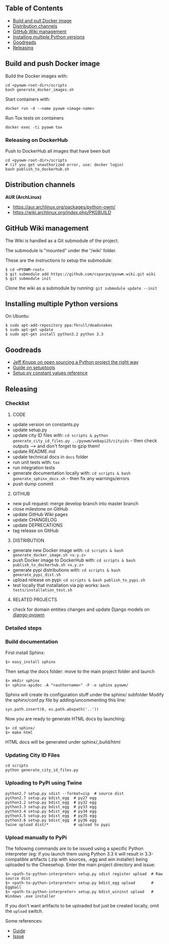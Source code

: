 ## Table of Contents
 - [Build and pull Docker image](#docker_img)
 - [Distribution channels](#dist_channels)
 - [GitHub Wiki management](#gh_wiki)
 - [Installing multiple Python versions](#multiple_pys)
 - [Goodreads](#goodreads)
 - [Releasing](#releasing)


<a name="docker_img"></a>
## Build and push Docker image

Build the Docker images with:

```shell
cd <pyowm-root-dir>/scripts
bash generate_docker_images.sh
```

Start containers with:
```shell
docker run -d --name pyowm <image-name>
```

Run Tox tests on containers
```shell
docker exec -ti pyowm tox
```


### Releasing on DockerHub

Push to DockerHub all images that have been buit
```shell
cd <pyowm-root-dir>/scripts
# (if you get unauthorized error, use: docker login)
bash publish_to_dockerhub.sh
```

<a name="dist_channels"></a>
## Distribution channels

**AUR (ArchLinux)**
  * https://aur.archlinux.org/packages/python-owm/
  * https://wiki.archlinux.org/index.php/PKGBUILD


<a name="gh_wiki"></a>
## GitHub Wiki management

The Wiki is handled as a Git submodule of the project.

The submodule is "mounted" under the '/wiki' folder.

These are the instructions to setup the submodule:

```shell
$ cd <PYOWM-root>
$ git submodule add https://github.com/csparpa/pyowm.wiki.git wiki
$ git submodule init
```

Clone the wiki as a submodule by running: `git submodule update --init`

<a name="multiple_pys"></a>
## Installing multiple Python versions
On Ubuntu:
```shell
$ sudo apt-add-repository ppa:fkrull/deadsnakes
$ sudo apt-get update
$ sudo apt-get install python3.2 python 3.3
```

<a name="goodreads"></a>
## Goodreads
 - [Jeff Knupp on open sourcing a Python project the right way](http://www.jeffknupp.com/blog/2013/08/16/open-sourcing-a-python-project-the-right-way/)
 - [Guide on setuptools](https://pythonhosted.org/an_example_pypi_project/setuptools.html)
 - [Setup.py constant values reference](https://pypi.python.org/pypi?%3Aaction=list_classifiers)


<a name="releasing"></a>
## Releasing

### Checklist
 1. CODE
   - update version on constants.py
   - update setup.py
   - update city ID files with: `cd scripts & python generate_city_id_files.py ../pyowm/webapi25/cityids` - then check outputs --> and don't forget to gzip them!
   - update README.md
   - update technical docs in `docs` folder
   - run unit tests with: `tox`
   - run integration tests
   - generate documentation locally with: `cd scripts & bash generate_sphinx_docx.sh` - then fix any warnings/errors
   - push dump commit
 2. GITHUB
   - new pull request: merge develop branch into master branch
   - close milestone on GitHub
   - update GitHub Wiki pages
   - update CHANGELOG
   - update DEPRECATIONS
   - tag release on GitHub
 3. DISTRIBUTION
   - generate new Docker image with: `cd scripts & bash generate_docker_image.sh <x.y.z>`
   - push Docker image to DockerHub with: `cd scripts & bash publish_to_dockerhub.sh <x.y.z>`
   - generate pypi distributions with: `cd scripts & bash generate_pypi_dist.sh`
   - upload release on pypi: `cd scripts & bash publish_to_pypi.sh`
   - test locally that installation via pip works: `bash tests/installation_test.sh`
 4. RELATED PROJECTS
   - check for domain entities changes and update Django models on [django-pyowm](https://github.com/csparpa/django-pyowm)

### Detailed steps

### Build documentation
First install Sphinx:

    $> easy_install sphinx

Then setup the docs folder: move to the main project folder and launch

    $> mkdir sphinx
    $> sphinx-apidoc -A "<authorname>" -F -o sphinx pyowm/

Sphinx will create its configuration stuff under the sphinx/ subfolder
Modify the sphinx/conf.py file by adding/uncommenting this line:

    sys.path.insert(0, os.path.abspath('..'))

Now you are ready to generate HTML docs by launching:

    $> cd sphinx/
    $> make html

HTML docs will be generated under sphinx/_build/html

### Updating City ID Files
```shell
cd scripts
python generate_city_id_files.py
```

### Uploading to PyPi using Twine
```shell
python2.7 setup.py sdist --format=zip  # source dist
python2.7 setup.py bdist_egg  # py27 egg
python3.2 setup.py bdist_egg  # py32 egg
python3.3 setup.py bdist_egg  # py33 egg
python3.4 setup.py bdist_egg  # py34 egg
python3.5 setup.py bdist_egg  # py35 egg
python3.6 setup.py bdist_egg  # py36 egg
twine upload dist/*           # upload to pypi
```

### Upload manually to PyPi
The following commands are to be issued using a specific Python interpreter (eg: if you launch them using Python 3.3 it will result in 3.3-compatible artifacts (.zip with sources, .egg and win installer) being uploaded to the Cheesehop.
Enter the main project directory and issue:

    $> <path-to-python-interpreter> setup.py sdist register upload  # Raw source dist
    $> <path-to-python-interpreter> setup.py bdist_egg upload       # Eggball
    $> <path-to-python-interpreter> setup.py bdist_wininst upload   # Windows .exe installer

If you don't want artifacts to be uploaded but just be created locally, omit the `upload` switch.

Some references:
 - [Guide](http://pythonhosted.org/an_example_pypi_project/setuptools.html#intermezzo-pypirc-file-and-gpg)
 - [Issue](http://stackoverflow.com/questions/1569315/setup-py-upload-is-failing-with-upload-failed-401-you-must-be-identified-t)
